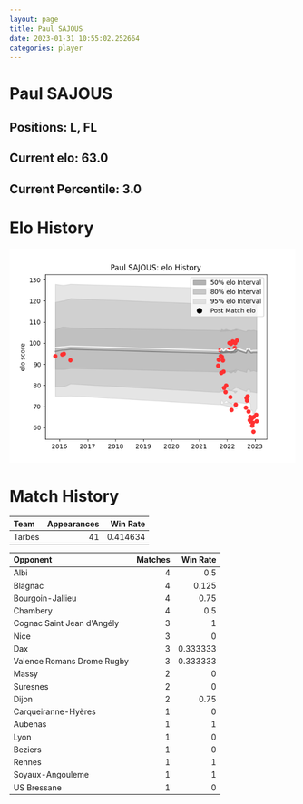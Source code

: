 ```yaml
---  
layout: page  
title: Paul SAJOUS  
date: 2023-01-31 10:55:02.252664  
categories: player  
---
```

# Paul SAJOUS

## Positions: L, FL

## Current elo: 63.0

## Current Percentile: 3.0

# Elo History


![elo history](history_PaulSAJOUS.png)
# Match History


| Team   |   Appearances |   Win Rate |
|:-------|--------------:|-----------:|
| Tarbes |            41 |   0.414634 |

| Opponent                   |   Matches |   Win Rate |
|:---------------------------|----------:|-----------:|
| Albi                       |         4 |   0.5      |
| Blagnac                    |         4 |   0.125    |
| Bourgoin-Jallieu           |         4 |   0.75     |
| Chambery                   |         4 |   0.5      |
| Cognac Saint Jean d'Angély |         3 |   1        |
| Nice                       |         3 |   0        |
| Dax                        |         3 |   0.333333 |
| Valence Romans Drome Rugby |         3 |   0.333333 |
| Massy                      |         2 |   0        |
| Suresnes                   |         2 |   0        |
| Dijon                      |         2 |   0.75     |
| Carqueiranne-Hyères        |         1 |   0        |
| Aubenas                    |         1 |   1        |
| Lyon                       |         1 |   0        |
| Beziers                    |         1 |   0        |
| Rennes                     |         1 |   1        |
| Soyaux-Angouleme           |         1 |   1        |
| US Bressane                |         1 |   0        |